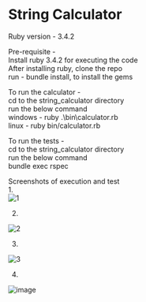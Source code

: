 # String Calculator  
  
Ruby version - 3.4.2  
  
Pre-requisite -   
  Install ruby 3.4.2 for executing the code  
  After installing ruby, clone the repo  
  run - bundle install, to install the gems  
  
To run the calculator -  
  cd to the string_calculator directory  
  run the below command  
    windows - ruby .\bin\calculator.rb  
    linux   - ruby bin/calculator.rb  
  
To run the tests -  
  cd to the string_calculator directory  
  run the below command  
    bundle exec rspec  
  
Screenshots of execution and test  
1.  
![1](https://github.com/user-attachments/assets/e1da6203-face-4482-aa67-1ab5b72c0545)
  
2.  
![2](https://github.com/user-attachments/assets/f690e3fd-5892-4d14-a967-9996e2a8b9b0)
  
3.  
![3](https://github.com/user-attachments/assets/43b30057-2d78-40f5-a69e-bc554003c7e8)
  
4.  
![image](https://github.com/user-attachments/assets/e20791be-543a-4ac0-8eb3-585488282ef3)
